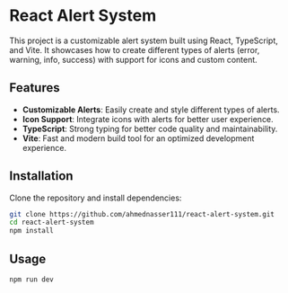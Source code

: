 # React Alert System

This project is a customizable alert system built using React, TypeScript, and Vite. It showcases how to create different types of alerts (error, warning, info, success) with support for icons and custom content.

## Features

- **Customizable Alerts**: Easily create and style different types of alerts.
- **Icon Support**: Integrate icons with alerts for better user experience.
- **TypeScript**: Strong typing for better code quality and maintainability.
- **Vite**: Fast and modern build tool for an optimized development experience.

## Installation

Clone the repository and install dependencies:

```bash
git clone https://github.com/ahmednasser111/react-alert-system.git
cd react-alert-system
npm install

```

## Usage

```bash
npm run dev
```
